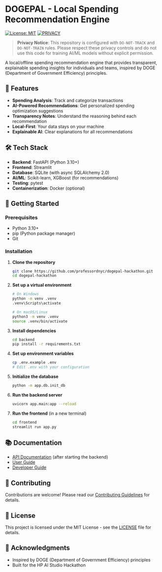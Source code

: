 # DOGEPAL - Local Spending Recommendation Engine

[![License: MIT](https://img.shields.io/badge/License-MIT-yellow.svg)](https://opensource.org/licenses/MIT)
[![PRIVACY](https://img.shields.io/badge/PRIVACY-Do%20Not%20Train%20%2F%20Track-red)](https://github.com/professordnyc/dogepal-hackathon)

> **Privacy Notice**: This repository is configured with `DO-NOT-TRACK` and `DO-NOT-TRAIN` rules. Please respect these privacy controls and do not use this code for training AI/ML models without explicit permission.

A local/offline spending recommendation engine that provides transparent, explainable spending insights for individuals and teams, inspired by DOGE (Department of Government Efficiency) principles.

## 🚀 Features

- **Spending Analysis**: Track and categorize transactions
- **AI-Powered Recommendations**: Get personalized spending optimization suggestions
- **Transparency Notes**: Understand the reasoning behind each recommendation
- **Local-First**: Your data stays on your machine
- **Explainable AI**: Clear explanations for all recommendations

## 🛠️ Tech Stack

- **Backend**: FastAPI (Python 3.10+)
- **Frontend**: Streamlit
- **Database**: SQLite (with async SQLAlchemy 2.0)
- **AI/ML**: Scikit-learn, XGBoost (for recommendations)
- **Testing**: pytest
- **Containerization**: Docker (optional)

## 🚀 Getting Started

### Prerequisites

- Python 3.10+
- pip (Python package manager)
- Git

### Installation

1. **Clone the repository**
   ```bash
   git clone https://github.com/professordnyc/dogepal-hackathon.git
   cd dogepal-hackathon
   ```

2. **Set up a virtual environment**
   ```bash
   # On Windows
   python -m venv .venv
   .venv\Scripts\activate
   
   # On macOS/Linux
   python3 -m venv .venv
   source .venv/bin/activate
   ```

3. **Install dependencies**
   ```bash
   cd backend
   pip install -r requirements.txt
   ```

4. **Set up environment variables**
   ```bash
   cp .env.example .env
   # Edit .env with your configuration
   ```

5. **Initialize the database**
   ```bash
   python -m app.db.init_db
   ```

6. **Run the backend server**
   ```bash
   uvicorn app.main:app --reload
   ```

7. **Run the frontend** (in a new terminal)
   ```bash
   cd frontend
   streamlit run app.py
   ```

## 📚 Documentation

- [API Documentation](http://localhost:8000/docs) (after starting the backend)
- [User Guide](docs/user_guide/README.md)
- [Developer Guide](docs/developer_guide.md)

## 🤝 Contributing

Contributions are welcome! Please read our [Contributing Guidelines](CONTRIBUTING.md) for details.

## 📄 License

This project is licensed under the MIT License - see the [LICENSE](LICENSE) file for details.

## 🙏 Acknowledgments

- Inspired by DOGE (Department of Government Efficiency) principles
- Built for the HP AI Studio Hackathon
